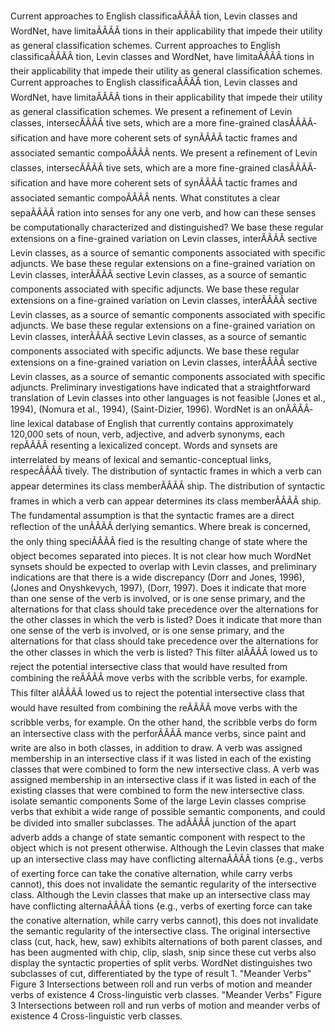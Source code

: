 Current approaches to English classificaÃÂÃÂ­ tion, Levin classes and WordNet, have limitaÃÂÃÂ­ tions in their applicability that impede their utility as general classification schemes.
Current approaches to English classificaÃÂÃÂ­ tion, Levin classes and WordNet, have limitaÃÂÃÂ­ tions in their applicability that impede their utility as general classification schemes.
Current approaches to English classificaÃÂÃÂ­ tion, Levin classes and WordNet, have limitaÃÂÃÂ­ tions in their applicability that impede their utility as general classification schemes.
We present a refinement of Levin classes, intersecÃÂÃÂ­ tive sets, which are a more fine-grained clasÃÂÃÂ­ sification and have more coherent sets of synÃÂÃÂ­ tactic frames and associated semantic compoÃÂÃÂ­ nents.
We present a refinement of Levin classes, intersecÃÂÃÂ­ tive sets, which are a more fine-grained clasÃÂÃÂ­ sification and have more coherent sets of synÃÂÃÂ­ tactic frames and associated semantic compoÃÂÃÂ­ nents.
What constitutes a clear sepaÃÂÃÂ­ ration into senses for any one verb, and how can these senses be computationally characterized and distinguished?
We base these regular extensions on a fine-grained variation on Levin classes, interÃÂÃÂ­ sective Levin classes, as a source of semantic components associated with specific adjuncts.
We base these regular extensions on a fine-grained variation on Levin classes, interÃÂÃÂ­ sective Levin classes, as a source of semantic components associated with specific adjuncts.
We base these regular extensions on a fine-grained variation on Levin classes, interÃÂÃÂ­ sective Levin classes, as a source of semantic components associated with specific adjuncts.
We base these regular extensions on a fine-grained variation on Levin classes, interÃÂÃÂ­ sective Levin classes, as a source of semantic components associated with specific adjuncts.
We base these regular extensions on a fine-grained variation on Levin classes, interÃÂÃÂ­ sective Levin classes, as a source of semantic components associated with specific adjuncts.
Preliminary investigations have indicated that a straightforward translation of Levin classes into other languages is not feasible (Jones et al., 1994), (Nomura et al., 1994), (Saint-Dizier, 1996).
WordNet is an onÃÂÃÂ­ line lexical database of English that currently contains approximately 120,000 sets of noun, verb, adjective, and adverb synonyms, each repÃÂÃÂ­ resenting a lexicalized concept.
Words and synsets are interrelated by means of lexical and semantic-conceptual links, respecÃÂÃÂ­ tively.
The distribution of syntactic frames in which a verb can appear determines its class memberÃÂÃÂ­ ship.
The distribution of syntactic frames in which a verb can appear determines its class memberÃÂÃÂ­ ship.
The fundamental assumption is that the syntactic frames are a direct reflection of the unÃÂÃÂ­ derlying semantics.
Where break is concerned, the only thing speciÃÂÃÂ­ fied is the resulting change of state where the object becomes separated into pieces.
It is not clear how much WordNet synsets should be expected to overlap with Levin classes, and preliminary indications are that there is a wide discrepancy (Dorr and Jones, 1996), (Jones and Onyshkevych, 1997), (Dorr, 1997).
Does it indicate that more than one sense of the verb is involved, or is one sense primary, and the alternations for that class should take precedence over the alternations for the other classes in which the verb is listed?
Does it indicate that more than one sense of the verb is involved, or is one sense primary, and the alternations for that class should take precedence over the alternations for the other classes in which the verb is listed?
This filter alÃÂÃÂ­ lowed us to reject the potential intersective class that would have resulted from combining the reÃÂÃÂ­ move verbs with the scribble verbs, for example.
This filter alÃÂÃÂ­ lowed us to reject the potential intersective class that would have resulted from combining the reÃÂÃÂ­ move verbs with the scribble verbs, for example.
On the other hand, the scribble verbs do form an intersective class with the perforÃÂÃÂ­ mance verbs, since paint and write are also in both classes, in addition to draw.
A verb was assigned membership in an intersective class if it was listed in each of the existing classes that were combined to form the new intersective class.
A verb was assigned membership in an intersective class if it was listed in each of the existing classes that were combined to form the new intersective class.
isolate semantic components Some of the large Levin classes comprise verbs that exhibit a wide range of possible semantic components, and could be divided into smaller subclasses.
The adÃÂÃÂ­ junction of the apart adverb adds a change of state semantic component with respect to the object which is not present otherwise.
Although the Levin classes that make up an intersective class may have conflicting alternaÃÂÃÂ­ tions {e.g., verbs of exerting force can take the conative alternation, while carry verbs cannot), this does not invalidate the semantic regularity of the intersective class.
Although the Levin classes that make up an intersective class may have conflicting alternaÃÂÃÂ­ tions {e.g., verbs of exerting force can take the conative alternation, while carry verbs cannot), this does not invalidate the semantic regularity of the intersective class.
The original intersective class (cut, hack, hew, saw) exhibits alternations of both parent classes, and has been augmented with chip, clip, slash, snip since these cut verbs also display the syntactic properties of split verbs.
WordNet distinguishes two subclasses of cut, differentiated by the type of result 1.
"Meander Verbs" Figure 3 Intersections between roll and run verbs of motion and meander verbs of existence 4 Cross-linguistic verb classes.
"Meander Verbs" Figure 3 Intersections between roll and run verbs of motion and meander verbs of existence 4 Cross-linguistic verb classes.